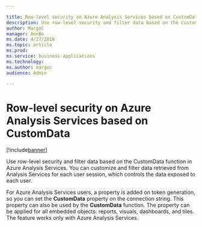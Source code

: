 ```yaml
---

title: Row-level security on Azure Analysis Services based on CustomData
description: Use row-level security and filter data based on the CustomData function in Azure Analysis Services.
author: MargoC
manager: AnnBe
ms.date: 4/27/2018
ms.topic: article
ms.prod: 
ms.service: business-applications
ms.technology: 
ms.author: margoc
audience: Admin

---
```

#  Row-level security on Azure Analysis Services based on CustomData




[!include[banner](../../../includes/banner.md)]

Use row-level security and filter data based on the CustomData function in Azure
Analysis Services. You can customize and filter data retrieved from Analysis
Services for each user session, which controls the data exposed to each user.

For Azure Analysis Services users, a property is added on token generation, so
you can set the **CustomData** property on the connection string. This property
can also be used by the **CustomData** function. The property can be applied for
all embedded objects: reports, visuals, dashboards, and tiles. The feature works
only with Azure Analysis Services.
